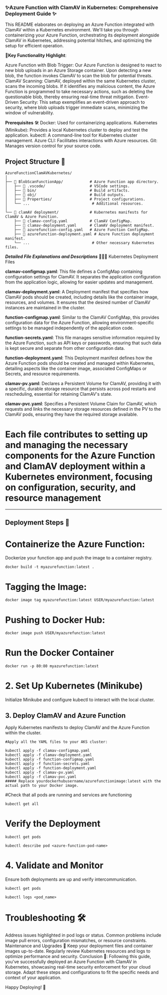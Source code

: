 ### ✨Azure Function with ClamAV in Kubernetes: Comprehensive Deployment Guide ✨

This README elaborates on deploying an Azure Function integrated with ClamAV within a Kubernetes environment. We'll take you through containerizing your Azure Function, orchestrating its deployment alongside ClamAV in Kubernetes, addressing potential hitches, and optimizing the setup for efficient operation.

🌟**Key Functionality Highlight**:

Azure Function with Blob Trigger: Our Azure Function is designed to react to new blob uploads in an Azure Storage container. Upon detecting a new blob, the function invokes ClamAV to scan the blob for potential threats.
ClamAV Scanning: ClamAV, deployed within the same Kubernetes cluster, scans the incoming blobs. If it identifies any malicious content, the Azure Function is programmed to take necessary actions, such as deleting the questionable blob, thereby ensuring real-time threat mitigation.
Event-Driven Security: This setup exemplifies an event-driven approach to security, where blob uploads trigger immediate scans, minimizing the window of vulnerability.

**Prerequisites** 🛠️
Docker: Used for containerizing applications.
Kubernetes (Minikube): Provides a local Kubernetes cluster to deploy and test the application.
kubectl: A command-line tool for Kubernetes cluster management.
Azure CLI: Facilitates interactions with Azure resources.
Git: Manages version control for your source code.
## Project Structure 📂
```
AzureFunctionClamAVKubernetes/
│
├── 📁 BlobScanFunctionApp/            # Azure Function app directory.
│   ├── 📁 .vscode/                    # VSCode settings.
│   ├── 📁 bin/                        # Build artifacts.
│   ├── 📁 obj/                        # Build outputs.
│   ├── 📁 Properties/                 # Project configurations.
│   └── ...                            # Additional resources.
│
└── 📁 clamAV deployment/              # Kubernetes manifests for ClamAV & Azure Function.
    ├── 📄 clamav-config.yaml          # ClamAV ConfigMap.
    ├── 📄 clamav-deployment.yaml      # ClamAV deployment manifest.
    ├── 📄 azurefunction-config.yaml   # Azure Function ConfigMap.
    ├── 📄 azurefunction-deployment.yaml # Azure Function deployment manifest.
    └── ...                            # Other necessary Kubernetes files.

```

***Detailed File Explanations and Descriptions*** 📑📑📑
Kubernetes Deployment Files

**clamav-configmap.yaml**:
This file defines a ConfigMap containing configuration settings for ClamAV. It separates the application configuration from the application logic, allowing for easier updates and management.

**clamav-deployment.yaml**:
A Deployment manifest that specifies how ClamAV pods should be created, including details like the container image, resources, and volumes. It ensures that the desired number of ClamAV instances are maintained in the cluster.

**function-configmap.yaml**:
Similar to the ClamAV ConfigMap, this provides configuration data for the Azure Function, allowing environment-specific settings to be managed independently of the application code.

**function-secrets.yaml**:
This file manages sensitive information required by the Azure Function, such as API keys or passwords, ensuring that such data is kept secure and separate from other configuration data.

**function-deployment.yaml**:
This Deployment manifest defines how the Azure Function pods should be created and managed within Kubernetes, detailing aspects like the container image, associated ConfigMaps or Secrets, and resource requirements.

**clamav-pv.yaml**:
Declares a Persistent Volume for ClamAV, providing it with a specific, durable storage resource that persists across pod restarts and rescheduling, essential for retaining ClamAV's state.

**clamav-pvc.yaml**:
Specifies a Persistent Volume Claim for ClamAV, which requests and links the necessary storage resources defined in the PV to the ClamAV pods, ensuring they have the required storage available.

# Each file contributes to setting up and managing the necessary components for the Azure Function and ClamAV deployment within a Kubernetes environment, focusing on configuration, security, and resource management

---
## Deployment Steps 🚀
# Containerize the Azure Function:
Dockerize your function app and push the image to a container registry.
```
docker build -t myazurefunction:latest .
```
# Tagging the Image:
```
docker image tag myazurefunction:latest USER/myazurefunction:latest
```
# Pushing to Docker Hub:
```
docker image push USER/myazurefunction:latest

```

# Run the Docker Container
```
docker run -p 80:80 myazurefunction:latest
```

# 2. Set Up Kubernetes (Minikube)
Initialize Minikube and configure kubectl to interact with the local cluster.
## 3. Deploy ClamAV and Azure Function

Apply Kubernetes manifests to deploy ClamAV and the Azure Function within the cluster.

```
#Apply all the YAML files to your AKS cluster:

kubectl apply -f clamav-configmap.yaml
kubectl apply -f clamav-deployment.yaml
kubectl apply -f function-configmap.yaml
kubectl apply -f function-secrets.yaml
kubectl apply -f function-deployment.yaml
kubectl apply -f clamav-pv.yaml
kubectl apply -f clamav-pvc.yaml
##### Replace yourdockerhubusername/azurefunctionimage:latest with the actual path to your Docker image.
```
#Check that all pods are running and services are functioning
```
kubectl get all
```

# Verify the Deployment
```
kubectl get pods
```
```
kubectl describe pod <azure-function-pod-name>
```

# 4. Validate and Monitor
Ensure both deployments are up and verify intercommunication.
```
kubectl get pods
```
```
kubectl logs <pod_name>
```

# Troubleshooting 🛠️
Address issues highlighted in pod logs or status. Common problems include image pull errors, configuration mismatches, or resource constraints.
Maintenance and Upgrades 🔄
Keep your deployment files and container images up-to-date. Regularly review Kubernetes resources and logs to optimize performance and security.
Conclusion 🎉:
Following this guide, you've successfully deployed an Azure Function with ClamAV in Kubernetes, showcasing real-time security enforcement for your cloud storage. Adapt these steps and configurations to fit the specific needs and context of your application.

Happy Deploying! 🚀


